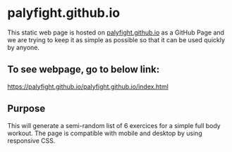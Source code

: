# palyfight.github.io

This static web page is hosted on [palyfight.github.io](https://palyfight.github.io) as a GitHub Page and we are trying to keep it as simple as possible so that it can be used quickly by anyone. 

## To see webpage, go to below link:

https://palyfight.github.io/palyfight.github.io/index.html

## Purpose
This will generate a semi-random list of 6 exercices for a simple full body workout. The page is compatible with mobile and desktop by using responsive CSS. 
